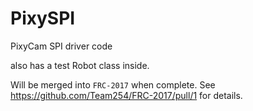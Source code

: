 
# PixySPI

PixyCam SPI driver code

also has a test Robot class inside.

Will be merged into `FRC-2017` when complete.
See <https://github.com/Team254/FRC-2017/pull/1> for details.